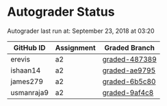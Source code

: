 # Autograder Status
Autograder last run at: September 23, 2018 at 03:20

| GitHub ID | Assignment | Graded Branch |
|-----------|------------|---------------|
| erevis | a2 | [graded-487389](https://github.com/Fall2018COMP401-001/a2-erevis/tree/graded-487389) | 
| ishaan14 | a2 | [graded-ae9795](https://github.com/Fall2018COMP401-001/a2-ishaan14/tree/graded-ae9795) | 
| james279 | a2 | [graded-6b5c80](https://github.com/Fall2018COMP401-001/a2-james279/tree/graded-6b5c80) | 
| usmanraja9 | a2 | [graded-9af4c8](https://github.com/Fall2018COMP401-001/a2-usmanraja9/tree/graded-9af4c8) | 
